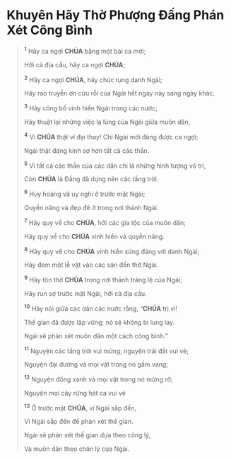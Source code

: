 # Khuyên Hãy Thờ Phượng Đấng Phán Xét Công Bình

> <sup><b>1</b></sup> Hãy ca ngợi **CHÚA** bằng một bài ca mới;
>
> Hỡi cả địa cầu, hãy ca ngợi **CHÚA**;
>
> <sup><b>2</b></sup> Hãy ca ngợi **CHÚA**, hãy chúc tụng danh Ngài;
>
> Hãy rao truyền ơn cứu rỗi của Ngài hết ngày này sang ngày khác.
>
> <sup><b>3</b></sup> Hãy công bố vinh hiển Ngài trong các nước;
>
> Hãy thuật lại những việc lạ lùng của Ngài giữa muôn dân,
>
> <sup><b>4</b></sup> Vì **CHÚA** thật vĩ đại thay! Chỉ Ngài mới đáng được ca ngợi;
>
> Ngài thật đáng kính sợ hơn tất cả các thần.
>
> <sup><b>5</b></sup> Vì tất cả các thần của các dân chỉ là những hình tượng vô tri,
>
> Còn **CHÚA** là Đấng đã dựng nên các tầng trời.
>
> <sup><b>6</b></sup> Huy hoàng và uy nghi ở trước mặt Ngài;
>
> Quyền năng và đẹp đẽ ở trong nơi thánh Ngài.
>
> <sup><b>7</b></sup> Hãy quy về cho **CHÚA**, hỡi các gia tộc của muôn dân;
>
> Hãy quy về cho **CHÚA** vinh hiển và quyền năng.
>
> <sup><b>8</b></sup> Hãy quy về cho **CHÚA** vinh hiển xứng đáng với danh Ngài;
>
> Hãy đem một lễ vật vào các sân đền thờ Ngài.
>
> <sup><b>9</b></sup> Hãy tôn thờ **CHÚA** trong nơi thánh tráng lệ của Ngài;
>
> Hãy run sợ trước mặt Ngài, hỡi cả địa cầu.
>
> <sup><b>10</b></sup> Hãy nói giữa các dân các nước rằng, “**CHÚA** trị vì!
>
> Thế gian đã được lập vững; nó sẽ không bị lung lay.
>
> Ngài sẽ phán xét muôn dân một cách công bình.”
>
> <sup><b>11</b></sup> Nguyện các tầng trời vui mừng; nguyện trái đất vui vẻ;
>
> Nguyện đại dương và mọi vật trong nó gầm vang;
>
> <sup><b>12</b></sup> Nguyện đồng xanh và mọi vật trong nó mừng rỡ;
>
> Nguyện mọi cây rừng hát ca vui vẻ
>
> <sup><b>13</b></sup> Ở trước mặt **CHÚA**, vì Ngài sắp đến,
>
> Vì Ngài sắp đến để phán xét thế gian.
>
> Ngài sẽ phán xét thế gian dựa theo công lý,
>
> Và muôn dân theo chân lý của Ngài.
